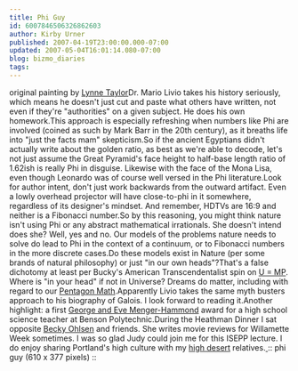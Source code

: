 ```yaml
---
title: Phi Guy
id: 6007846506326862603
author: Kirby Urner
published: 2007-04-19T23:00:00.000-07:00
updated: 2007-05-04T16:01:14.080-07:00
blog: bizmo_diaries
tags: 
---
```


[](https://blogger.googleusercontent.com/img/b/R29vZ2xl/AVvXsEhaisc6SILIvuuL_hHlJ35NAgGupGhwHGsyuo9VkocGdOvJcQTKTy0oAJVJcdUm6JpgeIDhFDzHPXBUPvdy8wjwPXb3kkQZrA9eV1C8fMSvGuGIf4sn_Jq7GL4V0MP_xe1pcOuw/s1600-h/phi.jpg) original painting by [Lynne Taylor](http://controlroom.blogspot.com/2006/11/halloween-2006.html)Dr. Mario Livio takes his history seriously, which means he doesn't just cut and paste what others have written, not even if they're "authorities" on a given subject. He does his own homework.This approach is especially refreshing when numbers like Phi are involved (coined as such by Mark Barr in the 20th century), as it breaths life into "just the facts mam" skepticism.So if the ancient Egyptians didn't actually write about the golden ratio, as best as we're able to decode, let's not just assume the Great Pyramid's face height to half-base length ratio of 1.62ish is really Phi in disguise. Likewise with the face of the Mona Lisa, even though Leonardo was of course well versed in the Phi literature.Look for author intent, don't just work backwards from the outward artifact. Even a lowly overhead projector will have close-to-phi in it somewhere, regardless of its designer's mindset. And remember, HDTVs are 16:9 and neither is a Fibonacci number.So by this reasoning, you might think nature isn't using Phi or any abstract mathematical irrationals. She doesn't intend does she? Well, yes and no. Our models of the problems nature needs to solve do lead to Phi in the context of a continuum, or to Fibonacci numbers in the more discrete cases.Do these models exist in Nature (per some brands of natural philosophy) or just "in our own heads"?That's a false dichotomy at least per Bucky's American Transcendentalist spin on [U = MP](http://worldgame.blogspot.com/2006/08/4d.html). Where is "in your head" if not in Universe? Dreams do matter, including with regard to our [Pentagon Math](http://mybizmo.blogspot.com/2006/08/mathcasting-about-phi.html).Apparently Livio takes the same myth busters approach to his biography of Galois. I look forward to reading it.Another highlight: a first [George and Eve Menger-Hammond](http://worldgame.blogspot.com/2005/01/brainstorming-about-pedagogy.html) award for a high school science teacher at Benson Polytechnic.During the Heathman Dinner I sat opposite [Becky Ohlsen](http://www.wweek.com/wwire/?p=7743) and friends. She writes movie reviews for Willamette Week sometimes. I was so glad Judy could join me for this ISEPP lecture. I do enjoy sharing Portland's high culture with my [high desert](http://mybizmo.blogspot.com/2007/03/high-desert.html) relatives.[ ](https://blogger.googleusercontent.com/img/b/R29vZ2xl/AVvXsEhuNGnpEd_ZPXRGlsfKwhjwu1TTYMh0od_VJuLx6m3EKKSlTU4X2MVgwDyKd8wCBovmRDChG-3521lI4AKeobMc3xwB3nFjJA0TDZpSEUsT21T2qP3eTYwfsZ7UdVJAK7tso4h3/s1600-h/phiguy.jpg):: phi guy (610 x 377 pixels) ::